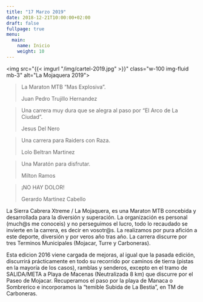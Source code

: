 ```yaml
---
title: "17 Marzo 2019"
date: 2018-12-21T10:00:00+02:00
draft: false
fullpage: true
menu:
  main:
    name: Inicio
    weight: 10
---
```


<img src="{{< imgurl "/img/cartel-2019.jpg" >}}" class="w-100 img-fluid mb-3" alt="La Mojaquera 2019">

<main class="container">
    <div class="card-deck mb-5">
        <div class="card mb-3" style="min-width: 256px;">
        <div class="card-body">
            <blockquote class="blockquote mb-0">
            <p>La Maraton MTB “Mas Explosiva”.</p>
            <footer class="blockquote-footer">Juan Pedro Trujillo Hernandez</footer>
            </blockquote>
        </div>
        </div>
        <div class="card mb-3" style="min-width: 256px;">
        <div class="card-body">
            <blockquote class="blockquote mb-0">
            <p>Una carrera muy dura que se alegra al paso por “El Arco de La Ciudad”.</p>
            <footer class="blockquote-footer">Jesus Del Nero</footer>
            </blockquote>
        </div>
        </div>
        <div class="card mb-3" style="min-width: 256px;">
        <div class="card-body">
            <blockquote class="blockquote mb-0">
            <p>Una carrera para Raiders con Raza.</p>
            <footer class="blockquote-footer">Lolo Beltran Martinez</footer>
            </blockquote>
        </div>
        </div>
        <div class="card mb-3" style="min-width: 256px;">
        <div class="card-body">
            <blockquote class="blockquote mb-0">
            <p>Una Maratón para disfrutar.</p>
            <footer class="blockquote-footer">Milton Ramos</footer>
            </blockquote>
        </div>
        </div>
        <div class="card mb-3" style="min-width: 256px;">
        <div class="card-body">
            <blockquote class="blockquote mb-0">
            <p>¡NO HAY DOLOR!</p>
            <footer class="blockquote-footer">Gerardo Martinez Cabello</footer>
            </blockquote>
        </div>
        </div>
    </div>
    <p class="mb-3">
        La Sierra Cabrera Xtreme / La Mojaquera, es una Maraton MTB concebida y desarrollada para la diversión
        y superación. La organización es personal (much@s me conoceis) y no perseguimos el lucro, todo lo
        recaudado se invierte en la carrera, es decir en vosotr@s. La realizamos por pura afición a este
        deporte, diversión y por veros año tras año. La carrera discurre por tres Terminos Municipales
        (Mojacar, Turre y Carboneras).
    </p>
    <p class="mb-3">
        Esta edicion 2016 viene cargada de mejoras, al igual que la pasada edición, discurrirá prácticamente en
        todo su recorrido por caminos de tierra (pistas en la mayoría de los casos), ramblas y senderos,
        excepto en el tramo de SALIDA/META a Playa de Macenas (Neutralizada 8 km) que discurre por el Paseo de
        Mojacar. Recuperamos el paso por la playa de Manaca o Sombrerico e incorporamos la “temible Subida de
        La Bestia”, en TM de Carboneras.
    </p>
</main>

